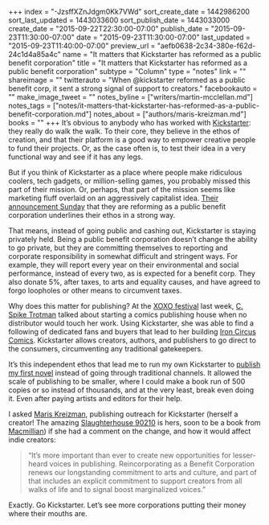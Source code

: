 +++
index = "-JzsffXZnJdgm0Kk7VWd"
sort_create_date = 1442986200
sort_last_updated = 1443033600
sort_publish_date = 1443033000
create_date = "2015-09-22T22:30:00-07:00"
publish_date = "2015-09-23T11:30:00-07:00"
date = "2015-09-23T11:30:00-07:00"
last_updated = "2015-09-23T11:40:00-07:00"
preview_url = "aefb0638-2c34-380e-f62d-24c1d4a85a4c"
name = "It matters that Kickstarter has reformed as a public benefit corporation"
title = "It matters that Kickstarter has reformed as a public benefit corporation"
subtype = "Column"
type = "notes"
link = ""
shareimage = ""
twitterauto = "When @kickstarter reformed as a public benefit corp, it sent a strong signal of support to creators."
facebookauto = ""
make_image_tweet = ""
notes_byline = ["writers/martin-mcclellan.md"]
notes_tags = ["notes/it-matters-that-kickstarter-has-reformed-as-a-public-benefit-corporation.md"]
notes_about = ["authors/maris-kreizman.md"]
books = ""
+++
It’s obvious to anybody who has worked with [Kickstarter](http://kickstarter.com/): they really do walk the walk. To their core, they believe in the ethos of creation, and that their platform is a good way to empower creative people to fund their projects. Or, as the case often is, to test their idea in a very functional way and see if it has any legs.

But if you think of Kickstarter as a place where people make ridiculous coolers, tech gadgets, or million-selling games, you probably missed this part of their mission. Or, perhaps, that part of the mission seems like marketing fluff overlaid on an aggressively capitalist idea. [Their announcement Sunday](http://www.nytimes.com/2015/09/21/technology/kickstarters-altruistic-vision-profits-as-the-means-not-the-mission.html?_r=0) that they are reforming as a public benefit corporation underlines their ethos in a strong way. 

That means, instead of going public and cashing out, Kickstarter is staying privately held. Being a public benefit corporation doesn’t change the ability to go private, but they are committing themselves to reporting and corporate responsibility in somewhat difficult and stringent ways. For example, they will report every year on their environmental and social performance, instead of every two, as is expected for a benefit corp. They also donate 5%, after taxes, to arts and equality causes, and have agreed to forgo loopholes or other means to circumvent taxes. 

Why does this matter for publishing? At the [XOXO festival](https://2015.xoxofest.com) last week, [C. Spike Trotman](https://twitter.com/iron_spike) talked about starting a comics publishing house when no distributor would touch her work. Using Kickstarter, she was able to find a following of dedicated fans and buyers that lead to her building [Iron Circus Comics](http://ironcircus.com). Kickstarter allows creators, authors, and publishers to go direct to the consumers, circumventing any traditional gatekeepers.

It’s this independent ethos that lead me to run my own Kickstarter to [publish my first novel](http://kck.st/1Gb8Otp) instead of going through traditional channels. It allowed the scale of publishing to be smaller, where I could make a book run of 500 copies or so instead of thousands, and at the very least, break even doing it. Even after paying artists and editors for their help.

I asked [Maris Kreizman](https://twitter.com/mariskreizman), publishing outreach for Kickstarter (herself a creator! The amazing [Slaughterhouse 90210](http://slaughterhouse90210.tumblr.com) is hers, soon to be a book from [Macmillian](http://us.macmillan.com/static/fib/slaughterhouse/)) if she had a comment on the change, and how it would affect indie creators: 

<blockquote>
“It’s more important than ever to create new opportunities for lesser-heard voices in publishing. Reincorporating as a Benefit Corporation renews our longstanding commitment to arts and culture, and part of that includes an explicit commitment to support creators from all walks of life and to signal boost marginalized voices.”
</blockquote>

Exactly. Go Kickstarter. Let’s see more corporations putting their money where their mouths are.